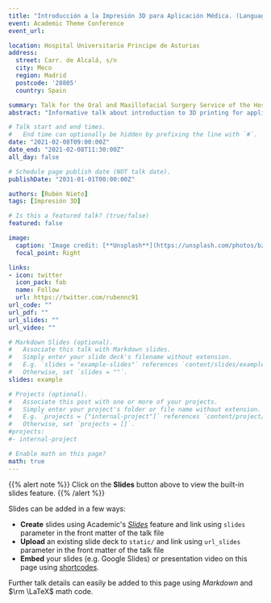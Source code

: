 ```yaml
---
title: "Introducción a la Impresión 3D para Aplicación Médica. (Language: ES)"
event: Academic Theme Conference
event_url: 

location: Hospital Universitario Principe de Asturias
address:
  street: Carr. de Alcalá, s/n
  city: Meco
  region: Madrid
  postcode: '28805'
  country: Spain

summary: Talk for the Oral and Maxillofacial Surgery Service of the Hospital Universitario Principe de Asturias.
abstract: "Informative talk about introduction to 3D printing for application in the medical field. In this case, it is focused on the maxillofacial field for the printing of small models through additive printing with low resolution."

# Talk start and end times.
#   End time can optionally be hidden by prefixing the line with `#`.
date: "2021-02-08T09:00:00Z"
date_end: "2021-02-08T11:30:00Z"
all_day: false

# Schedule page publish date (NOT talk date).
publishDate: "2031-01-01T00:00:00Z"

authors: [Rubén Nieto]
tags: [Impresión 3D]

# Is this a featured talk? (true/false)
featured: false

image:
  caption: 'Image credit: [**Unsplash**](https://unsplash.com/photos/bzdhc5b3Bxs)'
  focal_point: Right

links:
- icon: twitter
  icon_pack: fab
  name: Follow
  url: https://twitter.com/rubennc91
url_code: ""
url_pdf: ""
url_slides: ""
url_video: ""

# Markdown Slides (optional).
#   Associate this talk with Markdown slides.
#   Simply enter your slide deck's filename without extension.
#   E.g. `slides = "example-slides"` references `content/slides/example-slides.md`.
#   Otherwise, set `slides = ""`.
slides: example

# Projects (optional).
#   Associate this post with one or more of your projects.
#   Simply enter your project's folder or file name without extension.
#   E.g. `projects = ["internal-project"]` references `content/project/deep-learning/index.md`.
#   Otherwise, set `projects = []`.
#projects:
#- internal-project

# Enable math on this page?
math: true
---
```


{{% alert note %}}
Click on the **Slides** button above to view the built-in slides feature.
{{% /alert %}}

Slides can be added in a few ways:

- **Create** slides using Academic's [*Slides*](https://sourcethemes.com/academic/docs/managing-content/#create-slides) feature and link using `slides` parameter in the front matter of the talk file
- **Upload** an existing slide deck to `static/` and link using `url_slides` parameter in the front matter of the talk file
- **Embed** your slides (e.g. Google Slides) or presentation video on this page using [shortcodes](https://sourcethemes.com/academic/docs/writing-markdown-latex/).

Further talk details can easily be added to this page using *Markdown* and $\rm \LaTeX$ math code.
